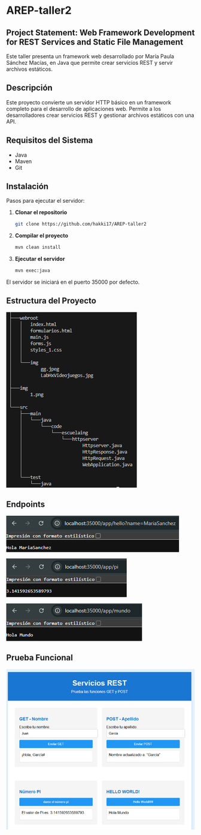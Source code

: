 # AREP-taller2

## Project Statement: Web Framework Development for REST Services and Static File Management

Este taller presenta un framework web desarrollado por María Paula Sánchez Macías, en Java que permite crear servicios REST y servir archivos estáticos.

## Descripción

Este proyecto convierte un servidor HTTP básico en un framework completo para el desarrollo de aplicaciones web. Permite a los desarrolladores crear servicios REST y gestionar archivos estáticos con una API.

## Requisitos del Sistema

- Java
- Maven
- Git

## Instalación

Pasos para ejecutar el servidor:

1. **Clonar el repositorio**
   ```bash
   git clone https://github.com/hakki17/AREP-taller2
   ```

2. **Compilar el proyecto**
   ```bash
   mvn clean install
   ```

3. **Ejecutar el servidor**
   ```bash
   mvn exec:java
   ```

El servidor se iniciará en el puerto 35000 por defecto.

## Estructura del Proyecto

![Estructura del Proyecto](https://github.com/hakki17/AREP-taller2/blob/main/img/2.png)

## Endpoints

![Endpoint 1](https://github.com/hakki17/AREP-taller2/blob/main/img/3.png)

![Endpoint 2](https://github.com/hakki17/AREP-taller2/blob/main/img/4.png)

![Endpoint 3](https://github.com/hakki17/AREP-taller2/blob/main/img/5.png)

## Prueba Funcional

![Prueba Funcional](https://github.com/hakki17/AREP-taller2/blob/main/img/1.png)